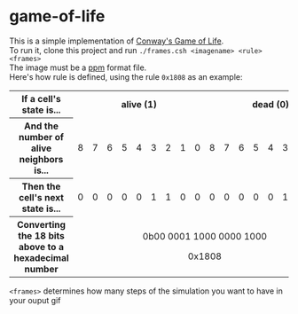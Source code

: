 # game-of-life

This is a simple implementation of [Conway's Game of Life](https://en.wikipedia.org/wiki/Conway%27s_Game_of_Life).  
To run it, clone this project and run `./frames.csh <imagename> <rule> <frames>`  
The image must be a [ppm](https://netpbm.sourceforge.net/doc/ppm.html) format file.  
Here's how rule is defined, using the rule `0x1808` as an example:
<table>
  <tbody>
    <tr>
      <th>If a cell's state is...</th>
      <th colspan="9"> alive (1)</th>
      <th colspan="9"> dead (0)</th>
    </tr>
    <tr>
      <th>And the number of alive neighbors is...</th>
      <td>8</td>
      <td>7</td>
      <td>6</td>
      <td>5</td>
      <td>4</td>
      <td>3</td>
      <td>2</td>
      <td>1</td>
      <td>0</td>
      <td>8</td>
      <td>7</td>
      <td>6</td>
      <td>5</td>
      <td>4</td>
      <td>3</td>
      <td>2</td>
      <td>1</td>
      <td>0</td>
    </tr>
    <tr>
      <th>Then the cell's next state is...</th>
      <td>0</td>
      <td>0</td>
      <td>0</td>
      <td>0</td>
      <td>0</td>
      <td>1</td>
      <td>1</td>
      <td>0</td>
      <td>0</td>
      <td>0</td>
      <td>0</td>
      <td>0</td>
      <td>0</td>
      <td>0</td>
      <td>1</td>
      <td>0</td>
      <td>0</td>
      <td>0</td>
    </tr>
    <tr>
      <th>Converting the 18 bits above to a hexadecimal number</th>
      <td colspan="18"><p align="center">0b00 0001 1000 0000 1000</p>
        <p align="center">0x1808</p></td>
      </tr>
  </tbody>
</table>

`<frames>` determines how many steps of the simulation you want to have in your ouput gif
